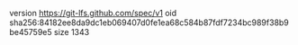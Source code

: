 version https://git-lfs.github.com/spec/v1
oid sha256:84182ee8da9dc1eb069407d0fe1ea68c584b87fdf7234bc989f38b9be45759e5
size 1343
